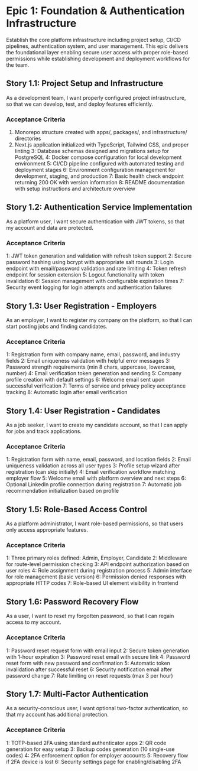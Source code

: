 # Epic 1: Foundation & Authentication Infrastructure

Establish the core platform infrastructure including project setup, CI/CD pipelines, authentication system, and user management. This epic delivers the foundational layer enabling secure user access with proper role-based permissions while establishing development and deployment workflows for the team.

## Story 1.1: Project Setup and Infrastructure

As a development team,
I want properly configured project infrastructure,
so that we can develop, test, and deploy features efficiently.

### Acceptance Criteria
1. Monorepo structure created with apps/, packages/, and infrastructure/ directories
2. Next.js application initialized with TypeScript, Tailwind CSS, and proper linting
3: Database schemas designed and migrations setup for PostgreSQL
4: Docker compose configuration for local development environment
5: CI/CD pipeline configured with automated testing and deployment stages
6: Environment configuration management for development, staging, and production
7: Basic health check endpoint returning 200 OK with version information
8: README documentation with setup instructions and architecture overview

## Story 1.2: Authentication Service Implementation

As a platform user,
I want secure authentication with JWT tokens,
so that my account and data are protected.

### Acceptance Criteria
1: JWT token generation and validation with refresh token support
2: Secure password hashing using bcrypt with appropriate salt rounds
3: Login endpoint with email/password validation and rate limiting
4: Token refresh endpoint for session extension
5: Logout functionality with token invalidation
6: Session management with configurable expiration times
7: Security event logging for login attempts and authentication failures

## Story 1.3: User Registration - Employers

As an employer,
I want to register my company on the platform,
so that I can start posting jobs and finding candidates.

### Acceptance Criteria
1: Registration form with company name, email, password, and industry fields
2: Email uniqueness validation with helpful error messages
3: Password strength requirements (min 8 chars, uppercase, lowercase, number)
4: Email verification token generation and sending
5: Company profile creation with default settings
6: Welcome email sent upon successful verification
7: Terms of service and privacy policy acceptance tracking
8: Automatic login after email verification

## Story 1.4: User Registration - Candidates

As a job seeker,
I want to create my candidate account,
so that I can apply for jobs and track applications.

### Acceptance Criteria
1: Registration form with name, email, password, and location fields
2: Email uniqueness validation across all user types
3: Profile setup wizard after registration (can skip initially)
4: Email verification workflow matching employer flow
5: Welcome email with platform overview and next steps
6: Optional LinkedIn profile connection during registration
7: Automatic job recommendation initialization based on profile

## Story 1.5: Role-Based Access Control

As a platform administrator,
I want role-based permissions,
so that users only access appropriate features.

### Acceptance Criteria
1: Three primary roles defined: Admin, Employer, Candidate
2: Middleware for route-level permission checking
3: API endpoint authorization based on user roles
4: Role assignment during registration process
5: Admin interface for role management (basic version)
6: Permission denied responses with appropriate HTTP codes
7: Role-based UI element visibility in frontend

## Story 1.6: Password Recovery Flow

As a user,
I want to reset my forgotten password,
so that I can regain access to my account.

### Acceptance Criteria
1: Password reset request form with email input
2: Secure token generation with 1-hour expiration
3: Password reset email with secure link
4: Password reset form with new password and confirmation
5: Automatic token invalidation after successful reset
6: Security notification email after password change
7: Rate limiting on reset requests (max 3 per hour)

## Story 1.7: Multi-Factor Authentication

As a security-conscious user,
I want optional two-factor authentication,
so that my account has additional protection.

### Acceptance Criteria
1: TOTP-based 2FA using standard authenticator apps
2: QR code generation for easy setup
3: Backup codes generation (10 single-use codes)
4: 2FA enforcement option for employer accounts
5: Recovery flow if 2FA device is lost
6: Security settings page for enabling/disabling 2FA